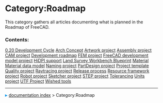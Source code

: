 # Category:Roadmap
This category gathers all articles documenting what is planned in the Roadmap of FreeCAD.

### Contents:

    
  [0.20 Development Cycle](0.20_Development_Cycle.md)                     [Arch Concept](Arch_Concept.md)                                             [Artwork project](Artwork_project.md)
  [Assembly project](Assembly_project.md)                                 [CAM project](CAM_project.md)                                               [Development roadmap](Development_roadmap.md)
  [FEM project](FEM_project.md)                                           [FreeCAD development model project](FreeCAD_development_model_project.md)   [HiDPI support](HiDPI_support.md)
  [Land Survey Workbench Blueprint](Land_Survey_Workbench_Blueprint.md)   [Material](Material.md)                                                     [Material data model](Material_data_model.md)
  [Naming project](Naming_project.md)                                     [PartDesign project](PartDesign_project.md)                                 [Project template](Project_template.md)
  [Quality project](Quality_project.md)                                   [Raytracing project](Raytracing_project.md)                                 [Release process](Release_process.md)
  [Resource framework project](Resource_framework_project.md)             [Robot project](Robot_project.md)                                           [Sketcher project](Sketcher_project.md)
  [STEP project](STEP_project.md)                                         [Tolerancing](Tolerancing.md)                                               [Units project](Units_project.md)
  [UTF Project](UTF_Project.md)                                           [Wished tools](Wished_tools.md)



---
![](images/Right_arrow.png) [documentation index](../README.md) > Category:Roadmap
